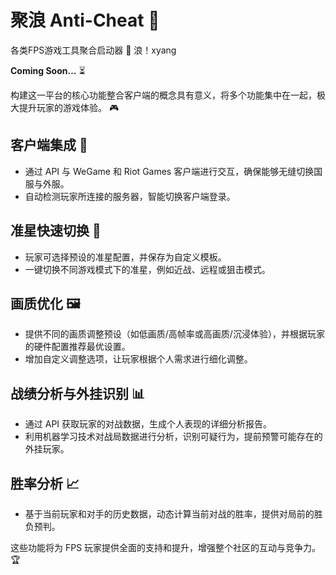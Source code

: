 # 聚浪 Anti-Cheat 🚀

各类FPS游戏工具聚合启动器 🌟 浪！xyang

**Coming Soon…** ⏳

构建这一平台的核心功能整合客户端的概念具有意义，将多个功能集中在一起，极大提升玩家的游戏体验。 🎮

## 客户端集成 🔗

- 通过 API 与 WeGame 和 Riot Games 客户端进行交互，确保能够无缝切换国服与外服。
- 自动检测玩家所连接的服务器，智能切换客户端登录。

## 准星快速切换 🎯

- 玩家可选择预设的准星配置，并保存为自定义模板。
- 一键切换不同游戏模式下的准星，例如近战、远程或狙击模式。

## 画质优化 🖼️

- 提供不同的画质调整预设（如低画质/高帧率或高画质/沉浸体验），并根据玩家的硬件配置推荐最优设置。
- 增加自定义调整选项，让玩家根据个人需求进行细化调整。

## 战绩分析与外挂识别 📊

- 通过 API 获取玩家的对战数据，生成个人表现的详细分析报告。
- 利用机器学习技术对战局数据进行分析，识别可疑行为，提前预警可能存在的外挂玩家。

## 胜率分析 📈

- 基于当前玩家和对手的历史数据，动态计算当前对战的胜率，提供对局前的胜负预判。

这些功能将为 FPS 玩家提供全面的支持和提升，增强整个社区的互动与竞争力。 🏆

